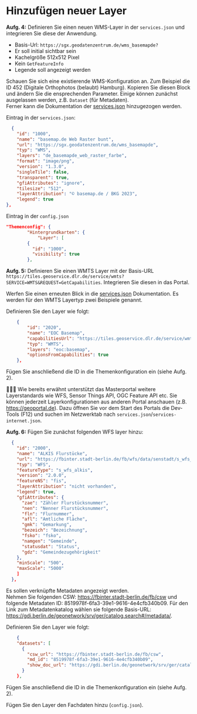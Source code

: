 # Hinzufügen neuer Layer

**Aufg. 4:** Definieren Sie einen neuen WMS-Layer in der `services.json` und integrieren Sie diese der Anwendung.
- Basis-Url: `https://sgx.geodatenzentrum.de/wms_basemapde?`
- Er soll initial sichtbar sein
- Kachelgröße 512x512 Pixel
- Kein `GetFeatureInfo`
- Legende soll angezeigt werden

<!--sec data-title="Hint" data-id="section4hint" data-show=true  data-collapse=true ces-->

Schauen Sie sich eine existierende WMS-Konfiguration an. Zum Beispiel die ID 452 (Digitale Orthophotos (belaubt) Hamburg). Kopieren Sie diesen Block und ändern Sie die ensprechenden Parameter. Einige können zunächst ausgelassen werden, z.B. `Dataset` (für Metadaten).  
Ferner kann die Dokumentation der [services.json](https://bitbucket.org/geowerkstatt-hamburg/masterportal/src/v2.17.1/doc/services.json.md) hinzugezogen werden.

<!--endsec-->

<!--sec data-title="Lösung" data-id="section4solution" data-show=true  data-collapse=true ces-->

Eintrag in der `services.json`:

```json
  {
    "id": "1000",
    "name": "basemap.de Web Raster bunt",
    "url": "https://sgx.geodatenzentrum.de/wms_basemapde",
    "typ": "WMS",
    "layers": "de_basemapde_web_raster_farbe",
    "format": "image/png",
    "version": "1.3.0",
    "singleTile": false,
    "transparent": true,
    "gfiAttributes": "ignore",
    "tilesize": "512",
    "layerAttribution": "© basemap.de / BKG 2023",
    "legend": true
},
```

Eintrag in der `config.json`

```json
"Themenconfig": {
		"Hintergrundkarten": {
			"Layer": [
        {
          "id": "1000",
          "visibility": true
        },
```

<!--endsec-->


**Aufg. 5:** Definieren Sie einen WMTS Layer mit der Basis-URL `https://tiles.geoservice.dlr.de/service/wmts?SERVICE=WMTS&REQUEST=GetCapabilities`. Integrieren Sie diesen in das Portal.


<!--sec data-title="Hint" data-id="section5hint" data-show=true  data-collapse=true ces-->

Werfen Sie einen erneuten Blick in die [services.json](https://bitbucket.org/geowerkstatt-hamburg/masterportal/src/v2.31.0/doc/services.json.md) Dokumentation. Es werden für den WMTS Layertyp zwei Beispiele genannt.

<!--endsec-->

<!--sec data-title="Lösung" data-id="section5solution" data-show=true  data-collapse=true ces-->

Definieren Sie den Layer wie folgt:

```json
    {
        "id": "2020",
        "name": "EOC Basemap",
        "capabilitiesUrl": "https://tiles.geoservice.dlr.de/service/wmts?SERVICE=WMTS&REQUEST=GetCapabilities",
        "typ": "WMTS",
        "layers": "eoc:basemap",
        "optionsFromCapabilities": true
    },
```

Fügen Sie anschließend die ID in die Themenkonfiguration ein (siehe Aufg. 2).

<!--endsec-->

🕵🏽‍♂️ Wie bereits erwähnt unterstützt das Masterportal weitere Layerstandards wie WFS, Sensor Things API, OGC Feature API etc. Sie können jederzeit Layerkonfigurationen aus anderen Portal anschauen (z.B. https://geoportal.de). Dazu öffnen Sie vor dem Start des Portals die Dev-Tools (F12) und suchen im Netzwerktab nach `services.json`/`services-internet.json`.

**Aufg. 6:** Fügen Sie zunächst folgenden WFS layer hinzu:

```json
  {
    "id": "2000",
    "name": "ALKIS Flurstücke",
    "url": "https://fbinter.stadt-berlin.de/fb/wfs/data/senstadt/s_wfs_alkis",
    "typ": "WFS",
    "featureType": "s_wfs_alkis",
    "version": "2.0.0",
    "featureNS": "fis",
    "layerAttribution": "nicht vorhanden",
    "legend": true,
    "gfiAttributes": {
      "zae": "Zähler Flurstücksnummer",
      "nen": "Nenner Flurstücksnummer",
      "fln": "Flurnummer",
      "afl": "Amtliche Fläche",
      "gmk": "Gemarkung",
      "bezeich": "Bezeichnung",
      "fsko": "fsko",
      "namgen": "Gemeinde",
      "statusdat": "Status",
      "gdz": "Gemeindezugehörigkeit"
    },
    "minScale": "500",
    "maxScale": "5000"
    ]
  },
```

Es sollen verknüpfte Metadaten angezeigt werden.  
Nehmen Sie folgenden CSW: https://fbinter.stadt-berlin.de/fb/csw und folgende Metadaten ID: 8519978f-6fa3-39e1-9616-4e4cfb340b09. Für den Link zum Metadatenkatalog wählen sie folgende Basis-URL: https://gdi.berlin.de/geonetwork/srv/ger/catalog.search#/metadata/.

<!--sec data-title="Lösung" data-id="section6solution" data-show=true  data-collapse=true ces-->

Definieren Sie den Layer wie folgt:

```json
    {
    "datasets": [
      {
        "csw_url": "https://fbinter.stadt-berlin.de/fb/csw",
        "md_id": "8519978f-6fa3-39e1-9616-4e4cfb340b09",
        "show_doc_url": "https://gdi.berlin.de/geonetwork/srv/ger/catalog.search#/metadata/"
      }
    },
```

Fügen Sie anschließend die ID in die Themenkonfiguration ein (siehe Aufg. 2).

<!--endsec-->

Fügen Sie den Layer den Fachdaten hinzu (`config.json`).
